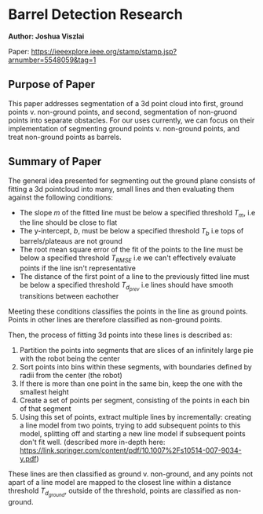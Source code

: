 # Barrel Detection Research

**Author: Joshua Viszlai**


Paper: https://ieeexplore.ieee.org/stamp/stamp.jsp?arnumber=5548059&tag=1

## Purpose of Paper
This paper addresses segmentation of a 3d point cloud into first, ground points v. non-ground points, and second, segmentation of non-gruond points into separate obstacles. For our uses currently, we can focus on their implementation of segmenting ground points v. non-ground points, and treat non-ground points as barrels.

## Summary of Paper
The general idea presented for segmenting out the ground plane consists of fitting a 3d pointcloud into many, small lines and then evaluating them against the following conditions:
* The slope *m* of the fitted line must be below a specified threshold *T<sub>m</sub>*, i.e the line should be close to flat
* The y-intercept, *b*, must be below a specified threshold *T<sub>b</sub>* i.e tops of barrels/plateaus are not ground
* The root mean square error of the fit of the points to the line must be below a specified threshold *T<sub>RMSE</sub>* i.e we can't effectively evaluate points if the line isn't representative
* The distance of the first point of a line to the previously fitted line must be below a specified threshold *T<sub>d<sub>prev</sub></sub>* i.e lines should have smooth transitions between eachother

Meeting these conditions classifies the points in the line as ground points. Points in other lines are therefore classified as non-ground points. 

Then, the process of fitting 3d points into these lines is described as:
1. Partition the points into segments that are slices of an infinitely large pie with the robot being the center
2. Sort points into bins within these segments, with boundaries defined by radii from the center (the robot)
3. If there is more than one point in the same bin, keep the one with the smallest height
4. Create a set of points per segment, consisting of the points in each bin of that segment
5. Using this set of points, extract multiple lines by incrementally: creating a line model from two points, trying to add subsequent points to this model, splitting off and starting a new line model if subsequent points don't fit well. (described more in-depth here: https://link.springer.com/content/pdf/10.1007%2Fs10514-007-9034-y.pdf)

These lines are then classified as ground v. non-ground, and any points not apart of a line model are mapped to the closest line within a distance threshold *T<sub>d<sub>ground</sub></sub>*, outside of the threshold, points are classified as non-ground.